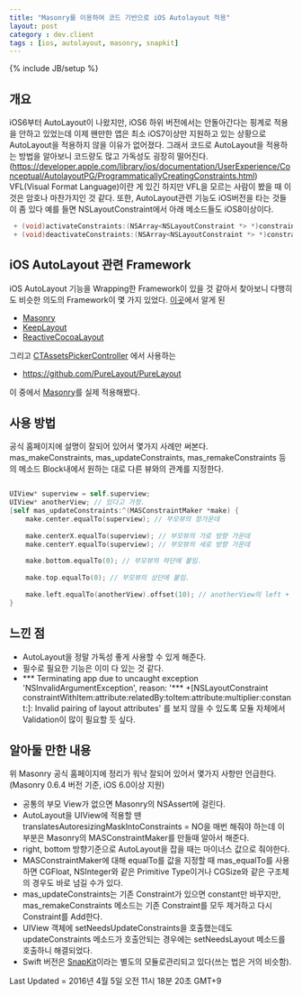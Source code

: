 ```yaml
---
title: "Masonry를 이용하여 코드 기반으로 iOS Autolayout 적용"
layout: post
category : dev.client
tags : [ios, autolayout, masonry, snapkit]
---
```

{% include JB/setup %}

개요
----

iOS6부터 AutoLayout이 나왔지만, iOS6 하위 버전에서는 안돌아간다는 핑계로 적용을 안하고 있었는데 이제 왠만한 앱은 최소 iOS7이상만 지원하고 있는 상황으로 AutoLayout을 적용하지 않을 이유가 없어졌다.
그래서 코드로 AutoLayout을 적용하는 방법을 알아보니 코드량도 많고 가독성도 굉장히 떨어진다.
(https://developer.apple.com/library/ios/documentation/UserExperience/Conceptual/AutolayoutPG/ProgrammaticallyCreatingConstraints.html)
VFL(Visual Format Language)이란 게 있긴 하지만 VFL을 모르는 사람이 봤을 때 이것은 암호나 마찬가지인 것 같다.
또한, AutoLayout관련 기능도 iOS버전을 타는 것들이 좀 있다
예를 들면 NSLayoutConstraint에서 아래 메소드들도 iOS8이상이다.
```objectivec
 + (void)activateConstraints:(NSArray<NSLayoutConstraint *> *)constraints NS_AVAILABLE(10_10, 8_0);
 + (void)deactivateConstraints:(NSArray<NSLayoutConstraint *> *)constraints NS_AVAILABLE(10_10, 8_0);
```
iOS AutoLayout 관련 Framework
--------------------------------

iOS AutoLayout 기능을 Wrapping한 Framework이 있을 것 같아서 찾아보니
다행히도 비슷한 의도의 Framework이 몇 가지 있었다.
[이곳](http://www.letmecompile.com/advanced-auto-layout/)에서 알게 된
 - [Masonry](https://github.com/Masonry/Masonry)
 - [KeepLayout](https://github.com/iMartinKiss/KeepLayout)
 - [ReactiveCocoaLayout](https://github.com/ReactiveCocoa/ReactiveCocoaLayout)

그리고 [CTAssetsPickerController](https://github.com/chiunam/CTAssetsPickerController) 에서 사용하는 
- https://github.com/PureLayout/PureLayout

이 중에서 [Masonry](https://github.com/Masonry/Masonry)를 실제 적용해봤다.

사용 방법
---------
공식 홈페이지에 설명이 잘되어 있어서 몇가지 사례만 써본다.
mas_makeConstraints, mas_updateConstraints, mas_remakeConstraints 등의 메소드 Block내에서 원하는 대로 다른 뷰와의 관계를 지정한다.

```objectivec

UIView* superview = self.superview;
UIView* anotherView; // 있다고 가정.
[self mas_updateConstraints:^(MASConstraintMaker *make) {
	make.center.equalTo(superview); // 부모뷰의 정가운데
	
	make.centerX.equalTo(superview); // 부모뷰의 가로 방향 가운데	
	make.centerY.equalTo(superview); // 부모뷰의 세로 방향 가운데		
	
	make.bottom.equalTo(0); // 부모뷰의 하단에 붙임.
	
	make.top.equalTo(0); // 부모뷰의 상단에 붙임.
	
	make.left.equalTo(anotherView).offset(10); // anotherView의 left + 10
}
```

느낀 점
-------
- AutoLayout을 정말 가독성 좋게 사용할 수 있게 해준다.
- 필수로 필요한 기능은 이미 다 있는 것 같다.
- *** Terminating app due to uncaught exception 'NSInvalidArgumentException', reason: '*** +[NSLayoutConstraint constraintWithItem:attribute:relatedBy:toItem:attribute:multiplier:constant:]: Invalid pairing of layout attributes' 를 보지 않을 수 있도록 모듈 자체에서 Validation이 많이 필요할 듯 싶다.

알아둘 만한 내용
----------------

위 Masonry 공식 홈페이지에 정리가 워낙 잘되어 있어서 몇가지 사항만 언급한다.
(Masonry 0.6.4 버전 기준, iOS 6.0이상 지원)

- 공통의 부모 View가 없으면 Masonry의 NSAssert에 걸린다.
- AutoLayout을 UIView에 적용할 땐 translatesAutoresizingMaskIntoConstraints = NO을 매번 해줘야 하는데 이 부분은 Masonry의 MASConstraintMaker를 만들때 알아서 해준다.
- right, bottom 방향기준으로 AutoLayout을 잡을 때는 마이너스 값으로 줘야한다.
- MASConstraintMaker에 대해 equalTo를 값을 지정할 때 mas_equalTo를 사용하면 CGFloat, NSInteger와 같은 Primitive Type이거나 CGSize와 같은 구조체의 경우도 바로 넘길 수가 있다.
- mas_updateConstraints는 기존 Constraint가 있으면 constant만 바꾸지만,  mas_remakeConstraints 메소드는 기존 Constraint를 모두 제거하고 다시 Constraint를 Add한다.
- UIView 객체에 setNeedsUpdateConstraints을 호출했는데도 updateConstraints 메소드가 호출안되는 경우에는 setNeedsLayout 메소드를 호출하니 해결되었다.
- Swift 버전은 [SnapKit](https://github.com/SnapKit/SnapKit)이라는 별도의 모듈로관리되고 있다(쓰는 법은 거의 비슷함).

Last Updated = 2016년 4월 5일 오전 11시 18분 20초 GMT+9
